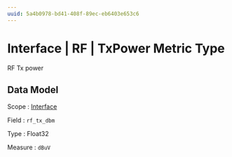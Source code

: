 ```yaml
---
uuid: 5a4b0978-bd41-408f-89ec-eb6403e653c6
---
```

# Interface | RF | TxPower Metric Type

RF Tx power

## Data Model

Scope
: [Interface](../../../scopes/interface.md)

Field
: `rf_tx_dbm`

Type
: Float32

Measure
: `dBuV`

